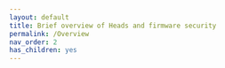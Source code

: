 ```yaml
---
layout: default
title: Brief overview of Heads and firmware security
permalink: /Overview
nav_order: 2
has_children: yes
---
```

